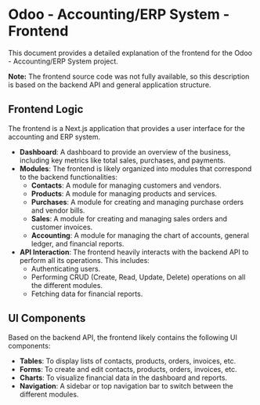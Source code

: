 # Odoo - Accounting/ERP System - Frontend

This document provides a detailed explanation of the frontend for the Odoo - Accounting/ERP System project.

**Note:** The frontend source code was not fully available, so this description is based on the backend API and general application structure.

## Frontend Logic

The frontend is a Next.js application that provides a user interface for the accounting and ERP system.

- **Dashboard**: A dashboard to provide an overview of the business, including key metrics like total sales, purchases, and payments.
- **Modules**: The frontend is likely organized into modules that correspond to the backend functionalities:
  - **Contacts**: A module for managing customers and vendors.
  - **Products**: A module for managing products and services.
  - **Purchases**: A module for creating and managing purchase orders and vendor bills.
  - **Sales**: A module for creating and managing sales orders and customer invoices.
  - **Accounting**: A module for managing the chart of accounts, general ledger, and financial reports.
- **API Interaction**: The frontend heavily interacts with the backend API to perform all its operations. This includes:
  - Authenticating users.
  - Performing CRUD (Create, Read, Update, Delete) operations on all the different modules.
  - Fetching data for financial reports.

## UI Components

Based on the backend API, the frontend likely contains the following UI components:

- **Tables**: To display lists of contacts, products, orders, invoices, etc.
- **Forms**: To create and edit contacts, products, orders, invoices, etc.
- **Charts**: To visualize financial data in the dashboard and reports.
- **Navigation**: A sidebar or top navigation bar to switch between the different modules.